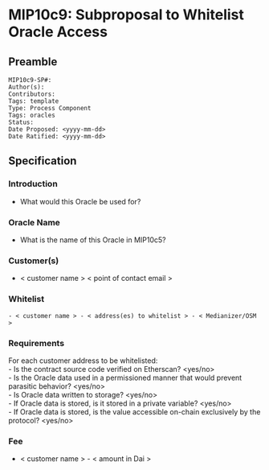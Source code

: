 # MIP10c9: Subproposal to Whitelist Oracle Access

## Preamble
```
MIP10c9-SP#: 
Author(s):
Contributors:
Tags: template
Type: Process Component
Tags: oracles
Status:
Date Proposed: <yyyy-mm-dd>
Date Ratified: <yyyy-mm-dd>
``` 

## Specification

### Introduction
- What would this Oracle be used for?

### Oracle Name
- What is the name of this Oracle in MIP10c5?

### Customer(s)
- < customer name > < point of contact email >

### Whitelist
    - < customer name > - < address(es) to whitelist > - < Medianizer/OSM >

### Requirements
For each customer address to be whitelisted:   
    - Is the contract source code verified on Etherscan? <yes/no>   
    - Is the Oracle data used in a permissioned manner that would prevent parasitic behavior? <yes/no>   
    - Is Oracle data written to storage? <yes/no>   
        - If Oracle data is stored, is it stored in a private variable? <yes/no>   
        - If Oracle data is stored, is the value accessible on-chain exclusively by the protocol? <yes/no>   

### Fee
- < customer name > - < amount in Dai >

